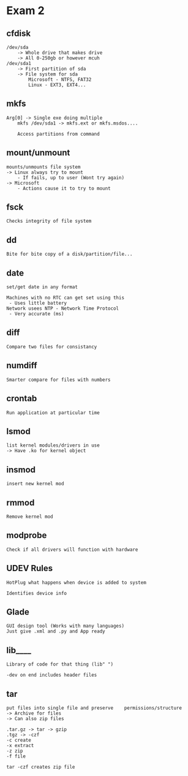 # Exam 2

## cfdisk
    /dev/sda
        -> Whole drive that makes drive
        -> All 0-250gb or however mcuh
    /dev/sda1
        -> First partition of sda
        -> File system for sda
            Microsoft - NTFS, FAT32
            Linux - EXT3, EXT4...

## mkfs
    Arg[0] -> Single exe doing multiple 
        mkfs /dev/sda1 -> mkfs.ext or mkfs.msdos....

        Access partitions from command


## mount/unmount
    mounts/unmounts file system
    -> Linux always try to mount
        - If fails, up to user (Wont try again)
    -> Microsoft 
        - Actions cause it to try to mount

## fsck
    Checks integrity of file system

## dd
    Bite for bite copy of a disk/partition/file...

## date
    set/get date in any format

    Machines with no RTC can get set using this 
     - Uses little battery
    Network usees NTP - Network Time Protocol
     - Very accurate (ms)


## diff
    Compare two files for consistancy

## numdiff
    Smarter compare for files with numbers

## crontab
    Run application at particular time

## lsmod
    list kernel modules/drivers in use
    -> Have .ko for kernel object

## insmod
    insert new kernel mod

## rmmod
    Remove kernel mod

## modprobe
    Check if all drivers will function with hardware

## UDEV Rules
    HotPlug what happens when device is added to system

    Identifies device info

## Glade
    GUI design tool (Works with many languages)
    Just give .xml and .py and App ready

## lib____
    Library of code for that thing (lib" ")

    -dev on end includes header files

## tar
    put files into single file and preserve    permissions/structure
    -> Archive for files
    -> Can also zip files

    .tar.gz -> tar -> gzip
    .tgz -> -czf
    -c create
    -x extract
    -z zip
    -f file

    tar -czf creates zip file